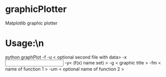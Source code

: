 # graphicPlotter
Matplotlib graphic plotter 

# Usage:\n
  python graphPlot -f <path to the file with the data> -u < optional second file with data> -x <input name set> -y< (f(x) name set) > -g < graphic title > -fm < name of function 1 > -um < optional name of function 2 >
